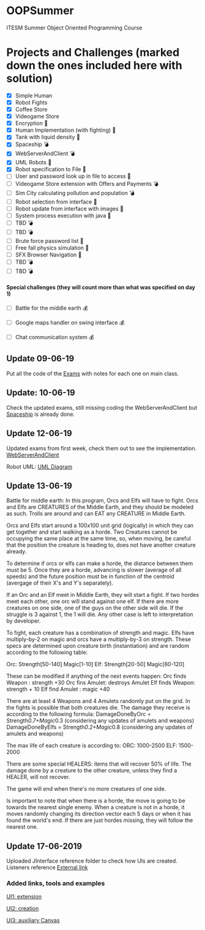 # OOPSummer
ITESM Summer Object Oriented Programming Course

# Projects and Challenges (marked down the ones included here with solution)
- [x] Simple Human
- [x] Robot Fights
- [x] Coffee Store
- [x] Videogame Store
- [x] Encryption :calendar:
- [x] Human Implementation (with fighting) :calendar:
- [x] Tank with liquid density :calendar:
- [x] Spaceship :bomb:
- [x] WebServerAndClient :bomb:
- [x] UML Robots :calendar:
- [x] Robot specification to File :calendar:
- [ ] User and password look up in file to access :calendar:
- [ ] Videogame Store extension with Offers and Payments :bomb:
- [ ] Sim City calculating pollution and population :bomb:
- [ ] Robot selection from interface :calendar:
- [ ] Robot update from interface with images :calendar:
- [ ] System process execution with java :calendar:
- [ ] TBD :bomb:
- [ ] TBD :bomb:
- [ ] Brute force password list :calendar:
- [ ] Free fall physics simulation :calendar:
- [ ] SFX Browser Navigation :calendar:
- [ ] TBD :bomb:
- [ ] TBD :bomb:
#### Special challenges (they will count more than what was specified on day 1)
- [ ] Battle for the middle earth :moneybag:
- [ ] Google maps handler on swing interface :moneybag:
- [ ] Chat communication system :moneybag:


## Update 09-06-19
Put all the code of the [Exams](https://github.com/joekreatera/OOPSummer/tree/master/Exams/Wk1) with notes for each one on main class.

## Update: 10-06-19
Check the updated exams, still missing coding the WebServerAndClient but [Spaceship](https://github.com/joekreatera/OOPSummer/tree/master/Exam_SpaceshipExplorer) is already done.

## Update 12-06-19
Updated exams from first week, check them out to see the implementation.
[WebServerAndClient](https://github.com/joekreatera/OOPSummer/tree/master/Exam_WebServerAndClient)

Robot UML:
[UML Diagram](https://github.com/joekreatera/OOPSummer/blob/master/RobotFights/UMLRobotS.png)

## Update 13-06-19
Battle for middle earth: In this program, Orcs and Elfs will have to fight. Orcs and Elfs are CREATURES of the Middle Earth, and they should be modeled as such. Trolls are around and can EAT any CREATURE in Middle Earth.

Orcs and Elfs start around a 100x100 unit grid (logically) in which they can  get together and start walking as a horde.  Two Creatures cannot be occupying the same place at the same time, so, when moving, be careful that the position the creature is heading to, does not have another creature already.

To determine if orcs or elfs can make a horde, the distance between them must be 5. Once they are a horde, advancing is slower (average of all speeds) and the future position must be in function of the centroid (avergage of their X's and Y's separately).  

If an Orc and an Elf meet in Middle Earth, they will start a fight. If two hordes meet each other, one orc will stand against one elf. If there are more creatures on one side, one of the guys on the other side will die. If the struggle is 3 against 1, the 1 will die. Any other case is left to interpretation by developer.

To fight, each creature has a combination of strength and magic. Elfs have multiply-by-2 on magic and orcs have a multiply-by-3 on strength. These specs are determined upon creature birth (instantiation) and are random according to the following table:

Orc: Strength[50-140] Magic[1-10]
Elf: Strength[20-50] Magic[60-120]

These can be modified if anything of the next events happen:
Orc finds Weapon : strength +30
Orc fins Amulet: destroys Amulet
Elf finds Weapon: strength + 10
Elf find Amulet : magic +40

There are at least 4 Weapons and 4 Amulets randomly put on the grid.
In the fights is possible that both creatures die. The damage they receive is according to the following formula:
DamageDoneByOrc = Strength*0.7+Magic*0.3 (considering any updates of amulets and weapons)
DamageDoneByElfs = Strength*0.2+Magic*0.8 (considering any updates of amulets and weapons)

The max life of each creature is according to:
ORC: 1000-2500
ELF: 1500-2000

There are some special HEALERS: items that will recover 50% of life.
The damage done by a creature to the other creature, unless they find a HEALER, will not recover.

The game will end when there's no more creatures of one side.

Is important to note that when there is a horde, the move is going to be towards the nearest single enemy. When a creature is not in a horde, it moves randomly changing its direction vector each 5 days or when it has found the world's end. If there are just hordes missing, they will follow the nearest one.


## Update 17-06-2019

Uploaded JInterface reference folder to check how UIs are created.
Listeners reference [External link](https://www.tutorialspoint.com/swing/swing_event_listeners.htm)

### Added links, tools and examples
[UI1: extension](../../JInterface/WindowExample.java)

[UI2: creation](../../JInterface/WindowMaker.java)

[UI3: auxiliary Canvas](../../JInterface/MyCanvas.java)
